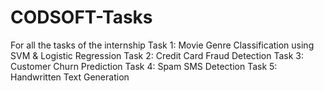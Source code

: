 # CODSOFT-Tasks
For all the tasks of the internship 
Task 1: Movie Genre Classification using SVM & Logistic Regression
Task 2: Credit Card Fraud Detection 
Task 3: Customer Churn Prediction
Task 4: Spam SMS Detection
Task 5: Handwritten Text Generation

